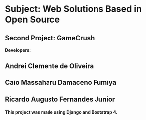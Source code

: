 # Subject: Web Solutions Based in Open Source
## Second Project: GameCrush
#### Developers:
## Andrei Clemente de Oliveira
## Caio Massaharu Damaceno Fumiya
## Ricardo Augusto Fernandes Junior

#### This project was made using Django and Bootstrap 4.
